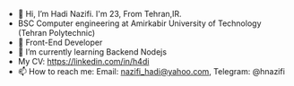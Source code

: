 - 👋 Hi, I’m Hadi Nazifi. I'm 23, From Tehran,IR.
- BSC Computer engineering at Amirkabir University of Technology (Tehran Polytechnic)
- 👀 Front-End Developer
- 🌱 I’m currently learning Backend Nodejs
- My CV: https://linkedin.com/in/h4di
- 📫 How to reach me: Email: nazifi_hadi@yahoo.com, Telegram: @hnazifi

<!---
hnazifi/hnazifi is a ✨ special ✨ repository because its `README.md` (this file) appears on your GitHub profile.
You can click the Preview link to take a look at your changes.
--->
